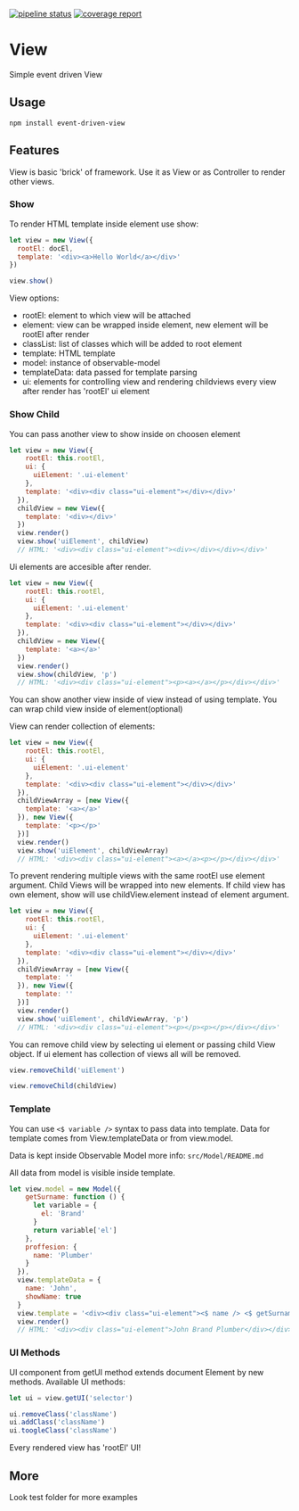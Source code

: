 
[![pipeline status](https://git.migum.eu/migum/View/badges/master/pipeline.svg)](https://git.migum.eu/migum/View/commits/master)
[![coverage report](https://git.migum.eu/migum/View/badges/master/coverage.svg)](https://git.migum.eu/migum/View/commits/master)

# View
Simple event driven View

## Usage

```npm install event-driven-view```

## Features

View is basic 'brick' of framework. Use it as View or as Controller to render other views.

### Show
To render HTML template inside element use show:
```js
let view = new View({
  rootEl: docEl,
  template: '<div><a>Hello World</a></div>'
})

view.show()
```

View options:
- rootEl: element to which view will be attached
- element: view can be wrapped inside element, new element will be rootEl after render
- classList: list of classes which will be added to root element
- template: HTML template
- model: instance of observable-model
- templateData: data passed for template parsing
- ui: elements for controlling view and rendering childviews every view after render has 'rootEl' ui element

### Show Child

You can pass another view to show inside on choosen element

```js
let view = new View({
    rootEl: this.rootEl,
    ui: {
      uiElement: '.ui-element'
    },
    template: '<div><div class="ui-element"></div></div>'
  }),
  childView = new View({
    template: '<div></div>'
  })
  view.render()
  view.show('uiElement', childView)
  // HTML: '<div><div class="ui-element"><div></div></div></div>'
```

Ui elements are accesible after render.

```js
let view = new View({
    rootEl: this.rootEl,
    ui: {
      uiElement: '.ui-element'
    },
    template: '<div><div class="ui-element"></div></div>'
  }),
  childView = new View({
    template: '<a></a>'
  })
  view.render()
  view.show(childView, 'p')
  // HTML: '<div><div class="ui-element"><p><a></a></p></div></div>'
```
You can show another view inside of view instead of using template. You can wrap child view inside of element(optional)



View can render collection of elements:
```js
let view = new View({
    rootEl: this.rootEl,
    ui: {
      uiElement: '.ui-element'
    },
    template: '<div><div class="ui-element"></div></div>'
  }),
  childViewArray = [new View({
    template: '<a></a>'
  }), new View({
    template: '<p></p>'
  })]
  view.render()
  view.show('uiElement', childViewArray)
  // HTML: '<div><div class="ui-element"><a></a><p></p></div></div>'
```

To prevent rendering multiple views with the same rootEl use element argument.
Child Views will be wrapped into new elements.
If child view has own element, show will use childView.element instead of element argument.
```js
let view = new View({
    rootEl: this.rootEl,
    ui: {
      uiElement: '.ui-element'
    },
    template: '<div><div class="ui-element"></div></div>'
  }),
  childViewArray = [new View({
    template: ''
  }), new View({
    template: ''
  })]
  view.render()
  view.show('uiElement', childViewArray, 'p')
  // HTML: '<div><div class="ui-element"><p></p><p></p></div></div>'
```


You can remove child view by selecting ui element or passing child View object.
If ui element has collection of views all will be removed.
```js
view.removeChild('uiElement')
```

```js
view.removeChild(childView)
```


### Template 

You can use ```<$ variable />``` syntax to pass data into template.
Data for template comes from View.templateData or from view.model.

Data is kept inside Observable Model more info: ```src/Model/README.md```

All data from model is visible inside template.

```js
let view.model = new Model({
    getSurname: function () {
      let variable = {
        el: 'Brand'
      }
      return variable['el']
    },
    proffesion: {
      name: 'Plumber'
    }
  }),
  view.templateData = {
    name: 'John',
    showName: true
  }
  view.template = '<div><div class="ui-element"><$ name /> <$ getSurname() /> <$ proffesion.name /></div></div>'
  view.render()
  // HTML: '<div><div class="ui-element">John Brand Plumber</div></div>'
```

### UI Methods

UI component from getUI method extends document Element by new methods.
Available UI methods:
```js
let ui = view.getUI('selector')

ui.removeClass('className')
ui.addClass('className')
ui.toogleClass('className')
```

Every rendered view has 'rootEl' UI!

## More

Look test folder for more examples

